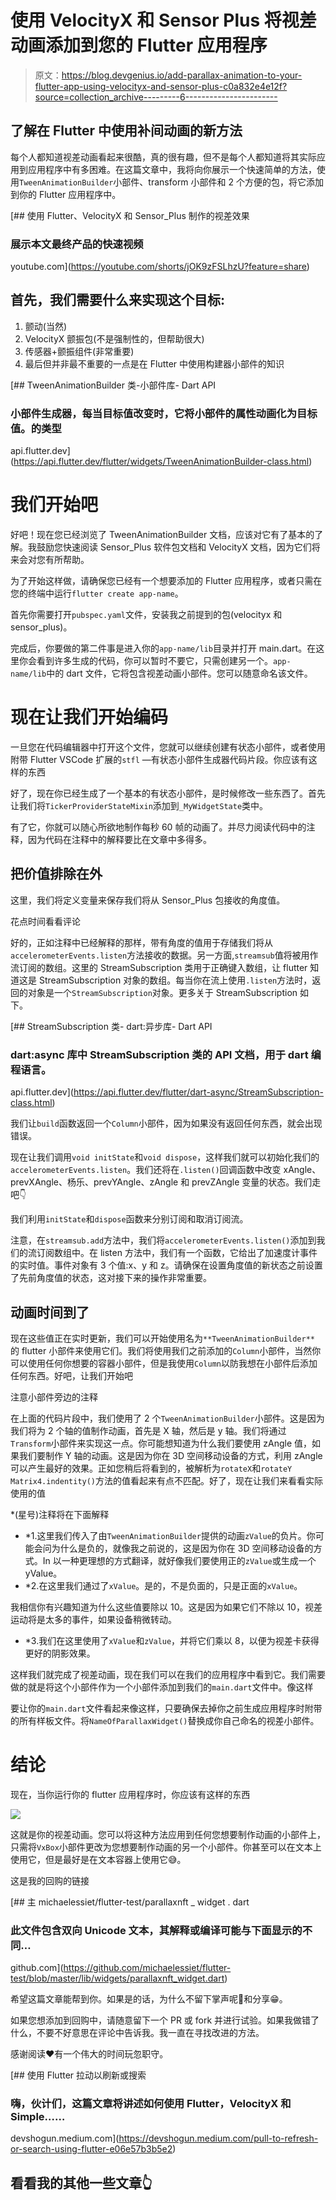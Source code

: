 # 使用 VelocityX 和 Sensor Plus 将视差动画添加到您的 Flutter 应用程序

> 原文：<https://blog.devgenius.io/add-parallax-animation-to-your-flutter-app-using-velocityx-and-sensor-plus-c0a832e4e12f?source=collection_archive---------6----------------------->

## 了解在 Flutter 中使用补间动画的新方法

每个人都知道视差动画看起来很酷，真的很有趣，但不是每个人都知道将其实际应用到应用程序中有多困难。在这篇文章中，我将向你展示一个快速简单的方法，使用`TweenAnimationBuilder`小部件、transform 小部件和 2 个方便的包，将它添加到你的 Flutter 应用程序中。

 [## 使用 Flutter、VelocityX 和 Sensor_Plus 制作的视差效果

### 展示本文最终产品的快速视频

youtube.com](https://youtube.com/shorts/jOK9zFSLhzU?feature=share) 

## 首先，我们需要什么来实现这个目标:

1.  颤动(当然)
2.  VelocityX 颤振包(不是强制性的，但帮助很大)
3.  传感器+颤振组件(非常重要)
4.  最后但并非最不重要的一点是在 Flutter 中使用构建器小部件的知识

 [## TweenAnimationBuilder 类-小部件库- Dart API

### 小部件生成器，每当目标值改变时，它将小部件的属性动画化为目标值。的类型

api.flutter.dev](https://api.flutter.dev/flutter/widgets/TweenAnimationBuilder-class.html) 

# 我们开始吧

好吧！现在您已经浏览了 TweenAnimationBuilder 文档，应该对它有了基本的了解。我鼓励您快速阅读 Sensor_Plus 软件包文档和 VelocityX 文档，因为它们将来会对您有所帮助。

为了开始这样做，请确保您已经有一个想要添加的 Flutter 应用程序，或者只需在您的终端中运行`flutter create app-name`。

首先你需要打开`pubspec.yaml`文件，安装我之前提到的包(velocityx 和 sensor_plus)。

完成后，你要做的第二件事是进入你的`app-name/lib`目录并打开 main.dart。在这里你会看到许多生成的代码，你可以暂时不要它，只需创建另一个。`app-name/lib`中的 dart 文件，它将包含视差动画小部件。您可以随意命名该文件。

# 现在让我们开始编码

一旦您在代码编辑器中打开这个文件，您就可以继续创建有状态小部件，或者使用附带 Flutter VSCode 扩展的`stfl` —有状态小部件生成器代码片段。你应该有这样的东西

好了，现在你已经生成了一个基本的有状态小部件，是时候修改一些东西了。首先让我们将`TickerProviderStateMixin`添加到`_MyWidgetState`类中。

有了它，你就可以随心所欲地制作每秒 60 帧的动画了。并尽力阅读代码中的注释，因为代码在注释中的解释要比在文章中多得多。

## 把价值排除在外

这里，我们将定义变量来保存我们将从 Sensor_Plus 包接收的角度值。

花点时间看看评论

好的，正如注释中已经解释的那样，带有角度的值用于存储我们将从`accelerometerEvents.listen`方法接收的数据。另一方面,`streamsub`值将被用作流订阅的数组。这里的 StreamSubscription 类用于正确键入数组，让 flutter 知道这是 StreamSubscription 对象的数组。每当你在流上使用`.listen`方法时，返回的对象是一个`StreamSubscription`对象。更多关于 StreamSubscription 如下。

 [## StreamSubscription 类- dart:异步库- Dart API

### dart:async 库中 StreamSubscription 类的 API 文档，用于 dart 编程语言。

api.flutter.dev](https://api.flutter.dev/flutter/dart-async/StreamSubscription-class.html) 

我们让`build`函数返回一个`Column`小部件，因为如果没有返回任何东西，就会出现错误。

现在让我们调用`void initState`和`void dispose`，这样我们就可以初始化我们的`accelerometerEvents.listen`。我们还将在`.listen()`回调函数中改变 xAngle、prevXAngle、杨乐、prevYAngle、zAngle 和 prevZAngle 变量的状态。我们走吧👇

我们利用`initState`和`dispose`函数来分别订阅和取消订阅流。

注意，在`streamsub.add`方法中，我们将`accelerometerEvents.listen()`添加到我们的流订阅数组中。在 listen 方法中，我们有一个函数，它给出了加速度计事件的实时值。事件对象有 3 个值:x、y 和 z。请确保在设置角度值的新状态之前设置了先前角度值的状态，这对接下来的操作非常重要。

## 动画时间到了

现在这些值正在实时更新，我们可以开始使用名为`**TweenAnimationBuilder**` 的 flutter 小部件来使用它们。我们将使用我们之前添加的`Column`小部件，当然你可以使用任何你想要的容器小部件，但是我使用`Column`以防我想在小部件后添加任何东西。好吧，让我们开始吧

注意小部件旁边的注释

在上面的代码片段中，我们使用了 2 个`TweenAnimationBuilder`小部件。这是因为我们将为 2 个轴的值制作动画，首先是 X 轴，然后是 y 轴。我们将通过`Transform`小部件来实现这一点。你可能想知道为什么我们要使用 zAngle 值，如果我们要制作 Y 轴的动画。这是因为你在 3D 空间移动设备的方式，利用 zAngle 可以产生最好的效果。正如您稍后将看到的，被解析为`rotateX`和`rotateY` `Matrix4.indentity()`方法的值看起来有点不匹配。好了，现在让我们来看看实际使用的值

*(星号)注释将在下面解释

*   *1.这里我们传入了由`TweenAnimationBuilder`提供的动画`zValue`的负片。你可能会问为什么是负的，就像我之前说的，这是因为你在 3D 空间移动设备的方式。In 以一种更理想的方式翻译，就好像我们要使用正的`zValue`或生成一个 yValue。
*   *2.在这里我们通过了`xValue`。是的，不是负面的，只是正面的`xValue`。

我相信你有兴趣知道为什么这些值要除以 10。这是因为如果它们不除以 10，视差运动将是太多的事件，如果设备稍微转动。

*   *3.我们在这里使用了`xValue`和`zValue`，并将它们乘以 8，以便为视差卡获得更好的阴影效果。

这样我们就完成了视差动画，现在我们可以在我们的应用程序中看到它。我们需要做的就是将这个小部件作为一个小部件添加到我们的`main.dart`文件中。像这样

要让你的`main.dart`文件看起来像这样，只要确保去掉你之前生成应用程序时附带的所有样板文件。将`NameOfParallaxWidget()`替换成你自己命名的视差小部件。

# 结论

现在，当你运行你的 flutter 应用程序时，你应该有这样的东西

![](img/f9e626dea721734c254f4e011ad6e780.png)

这就是你的视差动画。您可以将这种方法应用到任何您想要制作动画的小部件上，只需将`VxBox`小部件更改为您想要制作动画的另一个小部件。你甚至可以在文本上使用它，但是最好是在文本容器上使用它😅。

这是我的回购的链接

[](https://github.com/michaelessiet/flutter-test/blob/master/lib/widgets/parallaxnft_widget.dart) [## 主 michaelessiet/flutter-test/parallaxnft _ widget . dart

### 此文件包含双向 Unicode 文本，其解释或编译可能与下面显示的不同…

github.com](https://github.com/michaelessiet/flutter-test/blob/master/lib/widgets/parallaxnft_widget.dart) 

希望这篇文章能帮到你。如果是的话，为什么不留下掌声呢👏和分享😁。

如果您想添加到回购中，请随意留下一个 PR 或 fork 并进行试验。如果我做错了什么，不要不好意思在评论中告诉我。我一直在寻找改进的方法。

感谢阅读❤️有一个伟大的时间玩忽职守。

[](https://devshogun.medium.com/pull-to-refresh-or-search-using-flutter-e06e57b3b5e2) [## 使用 Flutter 拉动以刷新或搜索

### 嗨，伙计们，这篇文章将讲述如何使用 Flutter，VelocityX 和 Simple……

devshogun.medium.com](https://devshogun.medium.com/pull-to-refresh-or-search-using-flutter-e06e57b3b5e2) 

## 看看我的其他一些文章👆
